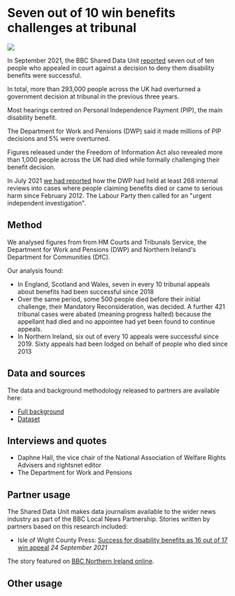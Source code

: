 # Seven out of 10 win benefits challenges at tribunal

![](https://ichef.bbci.co.uk/news/1632/idt2/idt2/3c7ea4c2-3769-4fcf-ad18-949fc91289aa/image/816)

In September 2021, the BBC Shared Data Unit [reported](https://www.bbc.co.uk/news/uk-58284613) seven out of ten people who appealed in court against a decision to deny them disability benefits were successful.

In total, more than 293,000 people across the UK had overturned a government decision at tribunal in the previous three years.

Most hearings centred on Personal Independence Payment (PIP), the main disability benefit.

The Department for Work and Pensions (DWP) said it made millions of PIP decisions and 5% were overturned.

Figures released under the Freedom of Information Act also revealed more than 1,000 people across the UK had died while formally challenging their benefit decision.

In July 2021 [we had reported](https://www.bbc.co.uk/news/uk-57726608) how the DWP had held at least 268 internal reviews into cases where people claiming benefits died or came to serious harm since February 2012. The Labour Party then called for an "urgent independent investigation".

## Method

We analysed figures from from HM Courts and Tribunals Service, the Department for Work and Pensions (DWP) and Northern Ireland's Department for Communities (DfC).

Our analysis found:

- In England, Scotland and Wales, seven in every 10 tribunal appeals about benefits had been successful since 2018
- Over the same period, some 500 people died before their initial challenge, their Mandatory Reconsideration, was decided. A further 421 tribunal cases were abated (meaning progress halted) because the appellant had died and no appointee had yet been found to continue appeals.
- In Northern Ireland, six out of every 10 appeals were successful since 2019. Sixty appeals had been lodged on behalf of people who died since 2013

## Data and sources

The data and background methodology released to partners are available here:
* [Full background](https://docs.google.com/document/d/1sx7u5fn5e42FsspvLrLFsUScd2K0tz4KM9PzdBRRyzw/edit?usp=sharing)
* [Dataset](https://docs.google.com/spreadsheets/d/1RwC6aT6v4tgfc_FoeHr_7HuHy83-9sBAGEK13ceN9cI/edit?usp=sharing)

## Interviews and quotes

* Daphne Hall, the vice chair of the National Association of Welfare Rights Advisers and rightsnet editor
* The Department for Work and Pensions

## Partner usage

The Shared Data Unit makes data journalism available to the wider news industry as part of the BBC Local News Partnership.
Stories written by partners based on this research included:

* Isle of Wight County Press: [Success for disability benefits as 16 out of 17 win appeal](https://www.countypress.co.uk/news/19602966.16-17-win-disability-benefits-appeal/) *24 September 2021*

The story featured on [BBC Northern Ireland online](https://www.bbc.co.uk/news/uk-northern-ireland-58669854).

## Other usage
